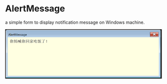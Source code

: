 # AlertMessage

a simple form to display notification message on Windows machine.

![screenshot](screenshot.png)
